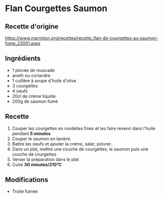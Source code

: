 # Flan Courgettes Saumon
## Recette d'origine
https://www.marmiton.org/recettes/recette_flan-de-courgettes-au-saumon-fume_23001.aspx

## Ingrédients
- 1 pincée de muscade
- aneth ou coriandre
- 1 cuillère à soupe d'huile d'olive
- 3 courgettes
- 4 oeufs
- 20cl de crème liquide
- 200g de saumon fumé

## Recette
1. Couper les courgettes en rondelles fines et les faire revenir dans l'huile pendant **5 minutes**
1. Couper le saumon en lanière.
1. Battre les oeufs et ajouter la crème, saler, poivrer.
1. Dans un plat, mettre une couche de courgettes, le saumon puis une couche de courgettes
1. Verser la préparation dans le plat
1. Cuire **30 minutes/210°C**


## Modifications
- Truite fumée
